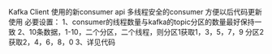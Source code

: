 Kafka Client
使用的新consumer api
多线程安全的consumer
方便以后代码更新使用
必要设置：
1、consumer的线程数量与kafka的topic分区的数量最好保持一致
2、10条数据，1-10，二个分区，二个线程，则分区1获取1，3，5，7，9 分区2获取2，4，6，8，0
3、详见代码
